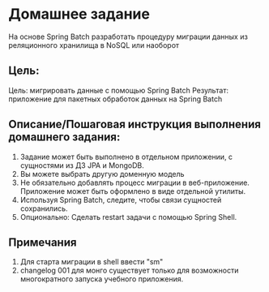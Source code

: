 # Домашнее задание

На основе Spring Batch разработать процедуру миграции данных из реляционного хранилища в NoSQL или наоборот

## Цель:

Цель: мигрировать данные с помощью Spring Batch
Результат: приложение для пакетных обработок данных на Spring Batch

## Описание/Пошаговая инструкция выполнения домашнего задания:

1. Задание может быть выполнено в отдельном приложении, с сущностями из ДЗ JPA и MongoDB.
2. Вы можете выбрать другую доменную модель
3. Не обязательно добавлять процесс миграции в веб-приложение. Приложение может быть оформлено в виде отдельной утилиты.
4. Используя Spring Batch, следите, чтобы связи сущностей сохранились.
5. Опционально: Сделать restart задачи с помощью Spring Shell.

## Примечания

1. Для старта миграции в shell ввести "sm"
2. changelog 001 для монго существует только для возможности многократного запуска учебного приложения. 
